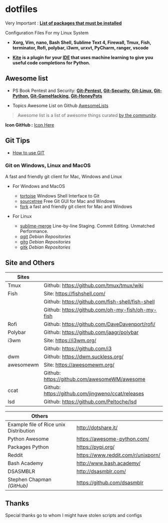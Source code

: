 # dotfiles

Very Important : **[List of packages that must be installed](https://github.com/PhineasPhreak/dotfiles/tree/master/packages)**

Configuration Files For my Linux System
* **Xorg, Vim, nano, Bash Shell, Sublime Text 4, Firewall, Tmux, Fish, terminator, Rofi, polybar, i3wm, urxvt, PyCharm, ranger, vscode**

* **[Kite](https://kite.com/) is a plugin for your [IDE](https://kite.com/integrations/) that uses machine learning to give you useful code completions for Python.**

## Awesome list

* PS Book Pentest and Security: **[Git-Pentest](https://github.com/enaqx/awesome-pentest), [Git-Security](https://github.com/sbilly/awesome-security), [Git-Linux](https://github.com/aleksandar-todorovic/awesome-linux), [Git-Python](https://github.com/vinta/awesome-python), [Git-GameHacking](https://github.com/dsasmblr/game-hacking), [Git-HoneyPots](https://github.com/paralax/awesome-honeypots)**

* Topics Awesome List on Github [AwesomeLists](https://github.com/topics/awesome)

> Awesome list is a list of awesome things curated [by the community](https://awesome.re/).
 
**Icon GitHub :** [Icon Here](https://octicons.github.com/)

## Git Tips

 * [How to use GIT](https://github.com/PhineasPhreak/documents-learning/blob/master/how-to-git.md#howto-git)

### Git on Windows, Linux and MacOS

A fast and friendly git client for Mac, Windows and Linux

* For Windows and MacOS
  * [tortoise](https://tortoisegit.org/) Windows Shell Interface to Git
  * [sourcetree](https://sourcetreeapp.com/) Free Git GUI for Mac and Windows
  * [fork](https://git-fork.com/) a fast and friendly git client for Mac and Windows

* For Linux
  * [sublime-merge](https://www.sublimemerge.com/) Line-by-line Staging. Commit Editing. Unmatched Performance.
  * [qgit](https://packages.debian.org/buster/qgit) *Debian Repositories*
  * [gitg](https://packages.debian.org/buster/gitg) *Debian Repositories*
  * [gitk](https://packages.debian.org/buster/gitk) *Debian Repositories*


## Site and Others

| **Sites** | |
| --------- | ------------------------------------------------- |
| Tmux      | Github: https://github.com/tmux/tmux/wiki         |
| Fish      | Site: https://fishshell.com/                      |
|           | Github: https://github.com/fish-shell/fish-shell  |
|           | Github: https://github.com/oh-my-fish/oh-my-fish  |
| Rofi      | Github: https://github.com/DaveDavenport/rofi/    |
| Polybar   | Github: https://github.com/jaagr/polybar          |
| i3wm      | Site: https://i3wm.org/                           |
|           | Github: https://github.com/i3                     |
| dwm       | Github: https://dwm.suckless.org/                 |
| awesomewm | Site: https://awesomewm.org/                      |
|           | Github: https://github.com/awesomeWM/awesome      |
| ccat      | Github: https://github.com/jingweno/ccat/releases |
| lsd       | Github: https://github.com/Peltoche/lsd           |

| **Others** | |
| -------------------------------------- | ---------------------------------- |
| Example file of Rice unix Distribution | http://dotshare.it/                |
| Python Awesome                         | https://awesome-python.com/        |
| Packages Python                        | https://pypi.org/                  |
| Reddit                                 | https://www.reddit.com/r/unixporn/ |
| Bash Academy                           | http://www.bash.academy/           |
| DSASMBLR                               | http://dsasmblr.com/               |
| Stephen Chapman *(GitHub)*             | https://github.com/dsasmblr        |

## Thanks

Special thanks go to whom I might have stolen scripts and configs
